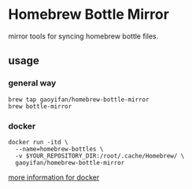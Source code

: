 # Homebrew Bottle Mirror
mirror tools for syncing homebrew bottle files.

## usage

### general way
```
brew tap gaoyifan/homebrew-bottle-mirror
brew bottle-mirror
```
### docker
```
docker run -itd \
  --name=homebrew-bottles \
  -v $YOUR_REPOSITORY_DIR:/root/.cache/Homebrew/ \
  gaoyifan/homebrew-bottle-mirror
```

[more information for docker](https://hub.docker.com/r/gaoyifan/homebrew-bottle-mirror/)
